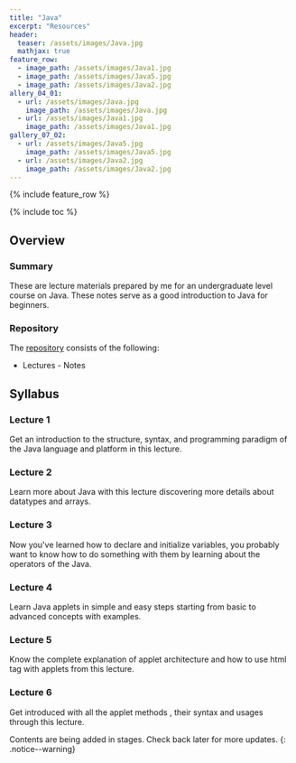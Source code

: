 ```yaml
---
title: "Java"
excerpt: "Resources"
header:
  teaser: /assets/images/Java.jpg
  mathjax: true
feature_row:
  - image_path: /assets/images/Java1.jpg
  - image_path: /assets/images/Java5.jpg
  - image_path: /assets/images/Java2.jpg
allery_04_01:
  - url: /assets/images/Java.jpg
    image_path: /assets/images/Java.jpg
  - url: /assets/images/Java1.jpg
    image_path: /assets/images/Java1.jpg
gallery_07_02:
  - url: /assets/images/Java5.jpg
    image_path: /assets/images/Java5.jpg
  - url: /assets/images/Java2.jpg
    image_path: /assets/images/Java2.jpg  
---
```


{% include feature_row %}

{% include toc %}

## Overview

### Summary
These are lecture materials prepared by me for an undergraduate level course on Java. These notes serve as a good introduction to Java for beginners.

### Repository
The [repository](https://github.com/Valliammai-Subramanian/Java) consists of the following: 
* Lectures - Notes

## Syllabus

### Lecture 1
Get an introduction to the structure, syntax, and programming paradigm of the Java language and platform in this lecture.

### Lecture 2
Learn more about Java with this lecture discovering more details about datatypes and arrays.

### Lecture 3
Now you've learned how to declare and initialize variables, you probably want to know how to do something with them by learning about the operators of the Java.

### Lecture 4
Learn Java applets in simple and easy steps starting from basic to advanced concepts with examples.

### Lecture 5
Know the complete explanation of applet architecture and how to use html tag with applets from this lecture.

### Lecture 6
Get introduced with all the applet methods , their syntax and usages through this lecture.

Contents are being added in stages. Check back later for more updates.
{: .notice--warning}